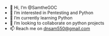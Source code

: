 - 👋 Hi, I’m @SamtheGOC
- 👀 I’m interested in Pentesting and Python
- 🌱 I’m currently learning Python
- 💞️ I’m looking to collaborate on python projects
- 📫 Reach me on dnsam550@gmail.com
<!---
SamtheGOC/SamtheGOC is a ✨ special ✨ repository because its `README.md` (this file) appears on your GitHub profile.
You can click the Preview link to take a look at your changes.
--->
